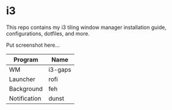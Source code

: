 # i3
This repo contains my i3 tiling window manager installation guide, configurations, dotfiles, and more.

Put screenshot here...


| Program | Name |
| ------- | ---- |
| WM | i3-gaps |
| Launcher | rofi |
| Background | feh |
| Notification | dunst |

